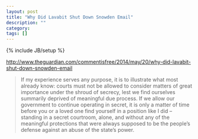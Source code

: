 ```yaml
---
layout: post
title: "Why Did Lavabit Shut Down Snowden Email"
description: ""
category: 
tags: []
---
```

{% include JB/setup %}

<a target="_blank" href="http://www.theguardian.com/commentisfree/2014/may/20/why-did-lavabit-shut-down-snowden-email">http://www.theguardian.com/commentisfree/2014/may/20/why-did-lavabit-shut-down-snowden-email</a>

<blockquote>If my experience serves any purpose, it is to illustrate what most already know: courts must not be allowed to consider matters of great importance under the shroud of secrecy, lest we find ourselves summarily deprived of meaningful due process. If we allow our government to continue operating in secret, it is only a matter of time before you or a loved one find yourself in a position like I did – standing in a secret courtroom, alone, and without any of the meaningful protections that were always supposed to be the people’s defense against an abuse of the state’s power.</blockquote>

